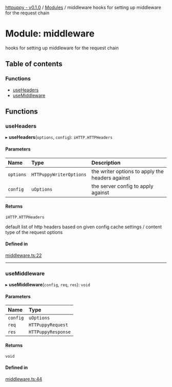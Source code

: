 [httpuppy - v0.1.0](../README.md) / [Modules](../modules.md) / middleware
hooks for setting up middleware for the request chain

# Module: middleware
hooks for setting up middleware for the request chain

## Table of contents

### Functions

- [useHeaders](middleware_hooks_for_setting_up_middleware_for_the_request_chain.md#useheaders)
- [useMiddleware](middleware_hooks_for_setting_up_middleware_for_the_request_chain.md#usemiddleware)

## Functions

### useHeaders

▸ **useHeaders**(`options`, `config`): `iHTTP.HTTPHeaders`

#### Parameters

| Name | Type | Description |
| :------ | :------ | :------ |
| `options` | `HTTPuppyWriterOptions` | the writer options to apply the headers against |
| `config` | `uOptions` | the server config to apply against |

#### Returns

`iHTTP.HTTPHeaders`

default list of http headers based on given config cache settings / content type of the request options

#### Defined in

[middleware.ts:22](https://github.com/abschill/httpuppy/blob/a105d2f/src/middleware.ts#L22)

___

### useMiddleware

▸ **useMiddleware**(`config`, `req`, `res`): `void`

#### Parameters

| Name | Type |
| :------ | :------ |
| `config` | `uOptions` |
| `req` | `HTTPuppyRequest` |
| `res` | `HTTPuppyResponse` |

#### Returns

`void`

#### Defined in

[middleware.ts:44](https://github.com/abschill/httpuppy/blob/a105d2f/src/middleware.ts#L44)
